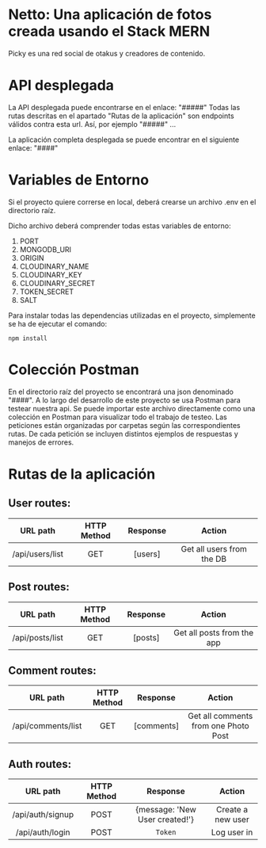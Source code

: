 # Netto: Una aplicación de fotos creada usando el Stack MERN

Picky es una red social de otakus y creadores de contenido. 

# API desplegada

La API desplegada puede encontrarse en el enlace: "#####"
Todas las rutas descritas en el apartado "Rutas de la aplicación" son endpoints válidos contra esta url. Así, por ejemplo "#####" ... 

La aplicación completa desplegada se puede encontrar en el siguiente enlace: "####"

# Variables de Entorno

Si el proyecto quiere correrse en local, deberá crearse un archivo .env en el directorio raíz. 

Dicho archivo deberá comprender todas estas variables de entorno:

1. PORT
2. MONGODB_URI
3. ORIGIN
4. CLOUDINARY_NAME
5. CLOUDINARY_KEY
6. CLOUDINARY_SECRET
7. TOKEN_SECRET
8. SALT

Para instalar todas las dependencias utilizadas en el proyecto, simplemente se ha de ejecutar el comando:
```
npm install
```

# Colección Postman

En el directorio raíz del proyecto se encontrará una json denominado "####". A lo largo del desarrollo de este proyecto se usa Postman para testear nuestra api. Se puede importar este archivo directamente como una colección en Postman para visualizar todo el trabajo de testeo. Las peticiones están organizadas por carpetas según las correspondientes rutas. De cada petición se incluyen distintos ejemplos de respuestas y manejos de errores.

# Rutas de la aplicación

## **User routes**:

| URL path                    | HTTP Method       | Response                          | Action                        |
| :--------------------------:|:-----------------:| :--------------------------------:| :----------------------------:|
| /api/users/list             | GET               | [users]                           | Get all users from the DB     |

## **Post routes**:

| URL path                    | HTTP Method       | Response                          | Action                        |
| :--------------------------:|:-----------------:| :--------------------------------:| :----------------------------:|
| /api/posts/list         | GET               | [posts]                           | Get all posts from the app     |

## **Comment routes**:

| URL path                    | HTTP Method       | Response                          | Action                        |
| :--------------------------:|:-----------------:| :--------------------------------:| :----------------------------:|
| /api/comments/list         | GET               | [comments]                           | Get all comments from one Photo Post     |

## **Auth routes**:

| URL path                    | HTTP Method       | Response                          | Action                        |
| :--------------------------:|:-----------------:| :--------------------------------:| :----------------------------:|
| /api/auth/signup            | POST              | {message: 'New User created!'}    | Create a new user             |
| /api/auth/login             | POST              | `Token`    | Log user in             |